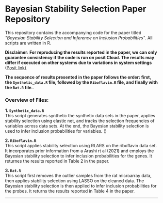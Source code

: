 # Bayesian Stability Selection Paper Repository

This repository contains the accompanying code for the paper titled *"Bayesian Stability Selection and Inference on Inclusion Probabilities"*. All scripts are written in R. 

**Disclaimer: For reproducing the results reported in the paper, we can only guarantee consistency if the code is run on posit Cloud. The results may differ if executed on other systems due to variations in system settings** ([Posit link](https://posit.cloud/content/9064090)).



**The sequence of results presented in the paper follows the order: first, the `Synthetic_data.R` file, followed by the `Riboflavin.R` file, and finally with the `Rat.R` file.**.

### Overview of Files:

**1. `Synthetic_data.R`**  
This script generates synthetic the synthetic data sets in the paper, applies stability selection using elastic net, and tracks the selection frequencies of variables across data sets. At the end, the Bayesian stability selection is used to infer inclusion probabilities for variables. ()

**2. `Riboflavin.R`**  
This script applies stability selection using RLARS on the riboflavin data set. It incorporates prior information from a Arashi rt al (2021) and employs the Bayesian stability selection to infer inclusion probabilities for the genes. It returnes the results reported in Table 2 in the paper.

**3. `Rat.R`**  
This script first removes the outlier samples from the rat microarray data, then applies stability selection using LASSO on the cleaned data. The Bayesian stability selection is then applied to infer inclusion probabilities for the probes. It returns the results reported in Table 4 in the paper.

---








